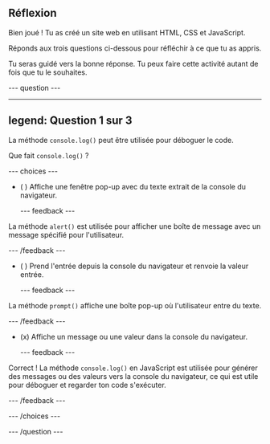 ## Réflexion

Bien joué ! Tu as créé un site web en utilisant HTML, CSS et JavaScript.

Réponds aux trois questions ci-dessous pour réfléchir à ce que tu as appris.

Tu seras guidé vers la bonne réponse. Tu peux faire cette activité autant de fois que tu le souhaites.

\--- question ---

---

## legend: Question 1 sur 3

La méthode `console.log()` peut être utilisée pour déboguer le code.

Que fait `console.log()` ?

\--- choices ---

- ( ) Affiche une fenêtre pop-up avec du texte extrait de la console du navigateur.

  \--- feedback ---

La méthode `alert()` est utilisée pour afficher une boîte de message avec un message spécifié pour l'utilisateur.

\--- /feedback ---

- ( ) Prend l'entrée depuis la console du navigateur et renvoie la valeur entrée.

  \--- feedback ---

La méthode `prompt()` affiche une boîte pop-up où l'utilisateur entre du texte.

\--- /feedback ---

- (x) Affiche un message ou une valeur dans la console du navigateur.

  \--- feedback ---

Correct ! La méthode `console.log()` en JavaScript est utilisée pour générer des messages ou des valeurs vers la console du navigateur, ce qui est utile pour déboguer et regarder ton code s'exécuter.

\--- /feedback ---

\--- /choices ---

\--- /question ---
